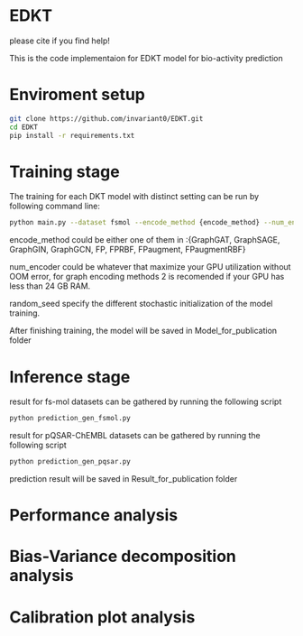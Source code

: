 # EDKT

please cite if you find help!

This is the code implementaion for EDKT model for bio-activity prediction

# Enviroment setup 

```bash  
git clone https://github.com/invariant0/EDKT.git
cd EDKT  
pip install -r requirements.txt  
``` 

# Training stage

The training for each DKT model with distinct setting can be run by following command line:

```bash 
python main.py --dataset fsmol --encode_method {encode_method} --num_encoder {num_encoder} --random_seed {random_seed}
``` 

encode_method could be either one of them in :{GraphGAT, GraphSAGE, GraphGIN, GraphGCN, FP, FPRBF, FPaugment, FPaugmentRBF}

num_encoder could be whatever that maximize your GPU utilization without OOM error, for graph encoding methods 2 is recomended if your GPU has less than 24 GB RAM.

random_seed specify the different stochastic initialization of the model training. 

After finishing training, the model will be saved in Model_for_publication folder

# Inference stage

result for fs-mol datasets can be gathered by running the following script
```bash
python prediction_gen_fsmol.py
```
result for pQSAR-ChEMBL datasets can be gathered by running the following script
```bash
python prediction_gen_pqsar.py
```
prediction result will be saved in Result_for_publication folder 

# Performance analysis 


# Bias-Variance decomposition analysis


# Calibration plot analysis 







